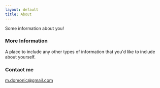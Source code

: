 ```yaml
---
layout: default
title: About
---
```


Some information about you!

### More Information

A place to include any other types of information that you'd like to include about yourself.

### Contact me

[m.domonic@gmail.com](mailto:m.domonic@gmail.com)
